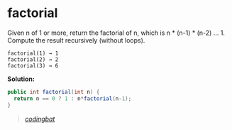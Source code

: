 # factorial

Given n of 1 or more, return the factorial of n, which is n * (n-1) * (n-2) ... 1. Compute the result recursively (without loops).

```
factorial(1) → 1
factorial(2) → 2
factorial(3) → 6
```

**Solution:**

```java
public int factorial(int n) {
  return n == 0 ? 1 : n*factorial(n-1);
}
```

> _[codingbat](https://codingbat.com/prob/p154669)_